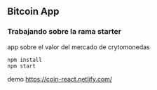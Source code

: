 ## Bitcoin App

### Trabajando sobre la rama starter

app sobre el valor del mercado de crytomonedas

```
npm install
npm start
```

demo https://coin-react.netlify.com/

